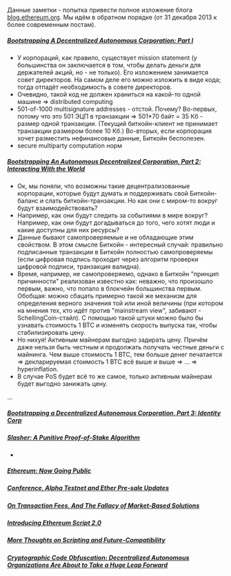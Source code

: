 Данные заметки - попытка привести полное изложение блога [blog.ethereum.org](https://blog.ethereum.org/). Мы идём в обратном порядке (от 31 декабря 2013 к более современным постам).

##### [Bootstrapping A Decentralized Autonomous Corporation: Part I](https://blog.ethereum.org/2013/12/31/bootstrapping-a-decentralized-autonomous-corporation-part-i/)

* У корпораций, как правило, существует mission statement (у большинства он заключается в том, чтобы делать деньги для держателей акций, но - не только). Его изложением занимается совет директоров. На самом деле его можно изложить в виде кода; тогда отпадёт необходимость в совете директоров.
* Очевидно, такой код не должен храниться на какой-то одной машине => distributed computing
* 501-of-1000 multisignature addresses - отстой. Почему? Во-первых, потому что это 501 ЭЦП в транзакции => 501*70 байт = 35 Кб - размер одной транзакции. (Текущий биткойн-клиент не принимает транзакции размером более 10 Кб.) Во-вторых, если корпорация хочет разместить нефинансовые данные, Биткойн бесполезен.
* secure multiparty computation норм

##### [Bootstrapping An Autonomous Decentralized Corporation, Part 2: Interacting With the World](https://blog.ethereum.org/2013/12/31/bootstrapping-an-autonomous-decentralized-corporation-part-2-interacting-with-the-world/)

* Ок, мы поняли, что возможны такие децентрализованные корпорации, которые будут думать и поддерживать свой Биткойн-баланс и слать биткойн-транзакции. Но как они с миром-то вокруг будут взаимодействовать?
* Например, как они будут следить за событиями в мире вокруг? Например, как они будут догадываться до того, чего хотят люди и какие доступны для них ресурсы?
* Данные бывают самопроверяемые и не обладающие этим свойством. В этом смысле Биткойн - интересный случай: правильно подписанные транзакции в Биткойн полностью самопроверяемы (если цифровая подпись проходит через алгоритм проверки цифровой подписи, транзакция валидна).
* Время, например, не самопроверяемо, однако в Биткойн "принцип причинности" реализован известно как: неважно, что произошло первым, важно, что попало в блокчейн большинства первым. Обобщая: можно сбацать примерно такой же механизм для определения верного значения той или иной величины (при котором на мнения тех, кто идёт против "mainstream view", забивают - SchellingCoin-стайл). С помощью такой штуки можно было бы узнавать стоимость 1 BTC и изменять скорость выпуска так, чтобы стабилизировать цену. 
* Но нихуя! Активным майнерам выгодно задирать цену. Причём даже нельзя быть честным и продолжать получать честные деньги с майнинга. Чем выше стоимость 1 BTC, тем больше денег печатается => декларируемая стоимость 1 BTC всё выше и выше => ... => hyperinflation.
* В случае PoS будет всё то же самое, только активным майнерам будет выгодно занижать цену.

...

##### [Bootstrapping a Decentralized Autonomous Corporation, Part 3: Identity Corp](https://blog.ethereum.org/2013/12/31/bootstrapping-a-decentralized-autonomous-corporation-part-3-identity-corp/)

##### [Slasher: A Punitive Proof-of-Stake Algorithm](https://blog.ethereum.org/2014/01/15/slasher-a-punitive-proof-of-stake-algorithm/)

*

##### [Ethereum: Now Going Public](https://blog.ethereum.org/2014/01/23/ethereum-now-going-public/)

##### [Conference, Alpha Testnet and Ether Pre-sale Updates](https://blog.ethereum.org/2014/01/29/conference-alpha-testnet-and-ether-pre-sale-updates/)

##### [On Transaction Fees, And The Fallacy of Market-Based Solutions](https://blog.ethereum.org/2014/02/01/on-transaction-fees-and-the-fallacy-of-market-based-solutions/)

##### [Introducing Ethereum Script 2.0](https://blog.ethereum.org/2014/02/03/introducing-ethereum-script-2-0/)

##### [More Thoughts on Scripting and Future-Compatibility](https://blog.ethereum.org/2014/02/05/more-thoughts-on-scripting-and-future-compatibility/)

##### [Cryptographic Code Obfuscation: Decentralized Autonomous Organizations Are About to Take a Huge Leap Forward](https://blog.ethereum.org/2014/02/08/cryptographic-code-obfuscation-decentralized-autonomous-organizations-are-about-to-take-a-huge-leap-forward/)